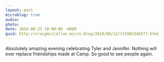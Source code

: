 ```yaml
---
layout: post
microblog: true
audio: 
photo: 
date: 2010-08-21 18:00:00 -0600
guid: http://craigmcclellan.micro.blog/2010/08/22/t21802346577.html
---
```

Absolutely amazing evening celebrating Tyler and Jennifer. Nothing will ever replace friendships made at
Camp. So good to see people again.
